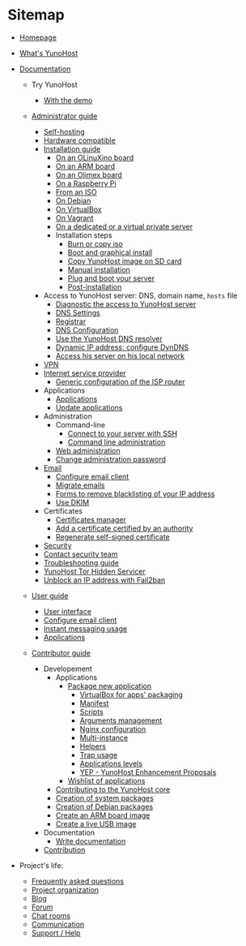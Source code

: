 # Sitemap

* [Homepage](/index)

* [What's YunoHost](/whatsyunohost)

* [Documentation](/docs)

    * Try YunoHost
       * [With the demo](/try)    

    * [Administrator guide](/admindoc)
        * [Self-hosting](/selfhosting_en)
        * [Hardware compatible](/hardware)
        * [Installation guide](/install)
            * [On an OLinuXino board](/install_on_olinuxino)
            * [On an ARM board](/install_on_arm_board)
            - [On an Olimex board](/install_on_olinuxino)
            * [On a Raspberry Pi](/install_on_raspberry)
            * [From an ISO](/install_iso)
            * [On Debian](/install_on_debian)
            * [On VirtualBox](/install_on_virtualbox)
            * [On Vagrant](/vagrant)
            * [On a dedicated or a virtual private server](/install_on_vps)
            * Installation steps
               * [Burn or copy iso](/burn_or_copy_iso)
               * [Boot and graphical install](/boot_and_graphical_install)
               * [Copy YunoHost image on SD card](/copy_image)
               * [Manual installation](/install_manually)
               * [Plug and boot your server](/plug_and_boot)
               * [Post-installation](/postinstall)
        * Access to YunoHost server: DNS, domain name, `hosts` file
           * [Diagnostic the access to YunoHost server](/diagnostic)
           * [DNS Settings](/dns)
           * [Registrar](registrar)
           * [DNS Configuration](/dns_config)
           * [Use the YunoHost DNS resolver](/dns_resolver_en)
           * [Dynamic IP address: configure DynDNS](dns_dynamicip_en)
           * [Access his server on his local network](/dns_local_network_en)
        - [VPN](vpn_advantage)
        * [Internet service provider](/isp)
            * [Generic configuration of the ISP router](/isp_box_config)
        * Applications
            * [Applications](/apps_en)
            * [Update applications](app_update_en)
        * Administration
            * Command-line
                * [Connect to your server with SSH](/ssh)
                * [Command line administration](/moulinette)
            * [Web administration](/admin)
            * [Change administration password](/change_admin_password)
        * [Email](email_en)
           * [Configure email client](email_configure_client_en)
           * [Migrate emails](email_migration_en)
           * [Forms to remove blacklisting of your IP address](blacklist_forms_en)
           * [Use DKIM](dkim)
        * Certificates
            - [Certificates manager](certmanager_en)
            * [Add a certificate certified by an authority](/certificate)
            * [Regenerate self-signed certificate](/regenerate_certificate_en)
        * [Security](/security)
        - [Contact security team](security_team)
        * [Troubleshooting guide](/troubleshooting_guide_en)
        * [YunoHost Tor Hidden Servicer](/torhiddenservice)
        * [Unblock an IP address with Fail2ban](/fail2ban_en)

    * [User guide](/userdoc)
        * [User interface](user_interface)
        * [Configure email client](email_configure_client_en)
        * [Instant messaging usage](/XMPP)
        * [Applications](/apps)

    * [Contributor guide](/contribute)
        * Developement
           * Applications
               * [Package new application](/packaging_apps)
                   * [VirtualBox for apps' packaging](packaging_apps_virtualbox_fr)
                   * [Manifest](packaging_apps_manifest_en)
                   * [Scripts](packaging_apps_scripts_en)
                   * [Arguments management](packaging_apps_arguments_management_en)
                   * [Nginx configuration](packaging_apps_nginx_conf_en)
                   * [Multi-instance](packaging_apps_multiinstance_en)
                   * [Helpers](packaging_apps_helpers_en)
                   * [Trap usage](packaging_apps_trap_fr)
                   * [Applications levels](packaging_apps_levels_fr)
                   * [YEP - YunoHost Enhancement Proposals](packaging_apps_guidelines_fr)
               * [Wishlist of applications](/apps_wishlist_en)
           * [Contributing to the YunoHost core](/dev)
           * [Creation of system packages](/build_system_en)
           * [Creation of Debian packages](/build_packages_en)
           * [Create an ARM board image](/build_arm_image_en)
           * [Create a live USB image](/create_live_usb)
        * Documentation
           * [Write documentation](/write_documentation)
        * [Contribution](/contributordoc)


* Project's life:
   * [Frequently asked questions](/faq_en)
   * [Project organization](/project_organization)
   * [Blog](https://forum.yunohost.org/c/announcement)
   * [Forum](https://forum.yunohost.org)
   * [Chat rooms](/chat_rooms_en)
   * [Communication](/communication_en)
   * [Support / Help](/help)
